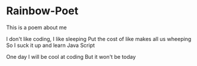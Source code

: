 # Rainbow-Poet

This is a poem about me 

I don't like coding, I like sleeping 
Put the cost of like makes all us wheeping 
So I suck it up and learn Java Script 

One day I will be cool at coding 
But it won't be today 